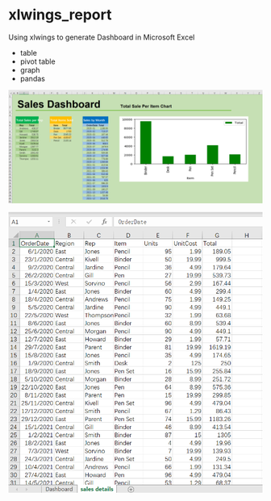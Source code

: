 # xlwings_report

Using xlwings to generate Dashboard in Microsoft Excel
- table
- pivot table
- graph
- pandas

![](https://github.com/Rogerlaulau/generate-Excel-Dashboard/blob/main/excel%20result.png)

![](https://github.com/Rogerlaulau/generate-Excel-Dashboard/blob/main/excel%20sales%20details.png)
